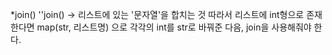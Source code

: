 *join()
''join()  -> 리스트에 있는 '문자열'을 합치는 것
따라서 리스트에 int형으로 존재한다면 map(str, 리스트명) 으로 각각의 int를 str로 바꿔준 다음, join을 사용해줘야 한다.

